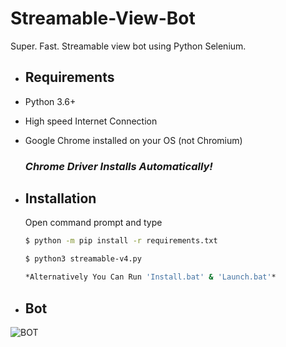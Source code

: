 # Streamable-View-Bot
Super. Fast. Streamable view bot using Python Selenium.

* ## Requirements
 * Python 3.6+
 * High speed Internet Connection
 * Google Chrome installed on your OS (not Chromium)
 
 
   ### *Chrome Driver Installs Automatically!*

* ## Installation 
 
  Open command prompt and type
  ```bash
  $ python -m pip install -r requirements.txt

  $ python3 streamable-v4.py

  *Alternatively You Can Run 'Install.bat' & 'Launch.bat'*
  ```

* ## Bot
![BOT](https://cdn.discordapp.com/attachments/827336938440491018/846837030938869790/Screenshot202021-05-2520124404.png)
